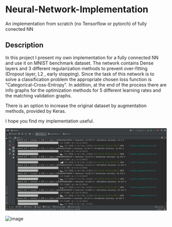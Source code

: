 # Neural-Network-Implementation
An implementation from scratch (no Tensorflow or pytorch) of fully conected NN 

## Description
In this project I present my own implementation for a fully connected NN and use it on MNIST benchmark dataset.
The network contains Dense layers and 3 different regularization methods to prevent over-fitting (Dropout layer, L2 , early stopping).
Since the task of this network is to solve a classification problem the appropriate chosen loss function is "Categorical-Cross-Entropy".
In addition, at the end of the process there are info graphs for the optimization methods for 5 different learning rates and the matching validation graphs. 

There is an option to increase the original dataset by augmentation methods, provided by Keras.

I hope you find my implementation useful. 

![](https://github.com/Raviv-Herrera/Neural-Network-Implementation/blob/main/NN_gif.gif)


![image](https://github.com/Raviv-Herrera/Neural-Network-Implementation/assets/136422674/9ed01e38-f866-479f-a982-e0aca9181304)


